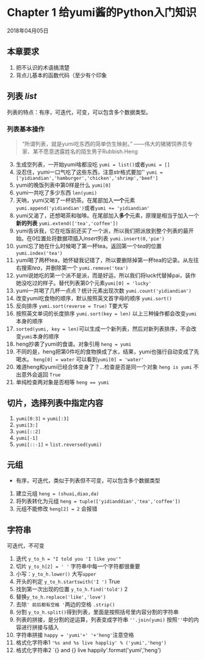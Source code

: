 # Chapter 1 给yumi酱的Python入门知识

2018年04月05日
## 本章要求
 1. 把不认识的术语搞清楚
 2. 背点儿基本的函数代码（至少有个印象
## 列表 *list*
列表的特点：有序，可迭代，可变，可以包含多个数据类型。
### 列表基本操作
> “所谓列表，就是yumi吃东西的简单仿生映射。”
> ——伟大的猪猪饲养员专家、某不愿意透露姓名的陌生男子Rubbish.Heng
 3. 生成空列表，一开始yumi啥都没吃 `yumi = list()`或者`yumi = []`
 4. 没忍住，yumi一口气吃了这些东西，注意str格式要加'' `yumi = ['yidiandian','hamburger','chicken','shrimp','beef']`
 5. yumi的晚饭列表中第0样是什么 `yumi[0]`
 6. yumi一共吃了多少东西 `len(yumi)` 
 7. 天呐，yumi又喝了一杯奶茶。在尾部加入**一个**元素 `yumi.append('yidiandian')`或者`yumi += 'yidiandian'` 
 8. yumi又渴了，还想喝茶和咖啡。在尾部加入**多个**元素，原理是相当于加入一个**新的列表** `yumi.extend(['tea','coffee'])` 
 9. yumi告诉我，它在吃饭前还买了一个派，所以我们把派放到整个列表的最开始。在0位置处将数据项插入*insert*列表 
`yumi.insert(0,'pie')`
 10. yumi忘了她在什么时候喝了第一杯tea。返回第一个*tea*的位置 `yumi.index('tea')`
 11. yumi喝了两杯tea，她怀疑我记错了，所以要删除掉第一杯tea的记录。从左往右搜索*tea*，并删除第一个 `yumi.remove('tea')`
 12. yumi说她吃的第一个派不是派，而是好运，所以我们将luck代替掉pai，装作她没吃过的样子。替代列表第0个元素`yumi[0] = 'lucky'`
 13. yumi一共喝了几杯一点点？统计元素出现次数 `yumi.count('yidiandian')`
 14. 改变yumi吃食物的顺序，默认按照英文首字母的顺序 `yumi.sort()`
 15. 反向排序 `yumi.sort(reverse = True)` T要大写
 16. 按照英文单词的长度排序 `yumi.sort(key = len)` 以上三种操作都会改变`yumi`本身的顺序
 17. `sorted(yumi, key = len)`可以生成一个新列表，然后对新列表排序，不会改变`yumi`本身的顺序
 18. heng抄袭了yumi的食谱。对象引用 `heng = yumi`
 19. 不同的是，heng把第0件吃的食物换成了水，结果，yumi也强行自动变成了先喝水。 `heng[0] = water` 可以看到`yumi[0] = 'water'` 
 20. 难道heng和yumi已经合体变身了？...检查是否是同一个对象 `heng is yumi` 不出意外会返回 `True`
 21. 单纯检查两对象是否相等 `heng == yumi`
## 切片，选择列表中指定内容
 1. `yumi[0:3]` = `yumi[:3]`
 2. `yumi[3:]`
 3. `yumi[::2]`
 4. `yumi[-1]`
 5. `yumi[::-1]` = `list.reversed(yumi)`
## 元组
- 有序，可迭代，类似于列表但不可变，可以包含多个数据类型
1. 建立元组 `heng = (shuai,diao,da)`
2. 将列表转化为元组 `heng = tuple(['yidianddian','tea','coffee'])`
3. 元组不能修改 `heng[2] = 2` 会报错
## 字符串
可迭代，不可变
1. 迭代 `y_to_h = "I told you 'I like you'"`
2. 切片 `y_to_h[2] = ' '` 字符串中每一个字符都很重要
3. 小写：`y_to_h.lower()` 大写`upper`
4. 开头的判定 `y_to_h.startswith('I ')` True
5. 找到第一次出现的位置 `y_to_h.find('told')` 2
6. 替换`y_to_h.replace('like','love')`
7. 去除`' 前后都有空格 '`两边的空格 `.strip()`
8. 分割 `y_to_h.split()`得到列表，里面是按照括号里内容分割的字符串
9. 列表的拼接，是分割的逆运算，列表变成字符串 `''.join(yumi)` 按照`''`中的内容进行拼接与插入
10. 字符串拼接 `happy = 'yumi'+' '+'heng'`注意空格
11. 格式化字符串1 `'%s and %s live happliy' % ('yumi','heng')`
12. 格式化字符串2 `{} and {} live happily'.format('yumi','heng')